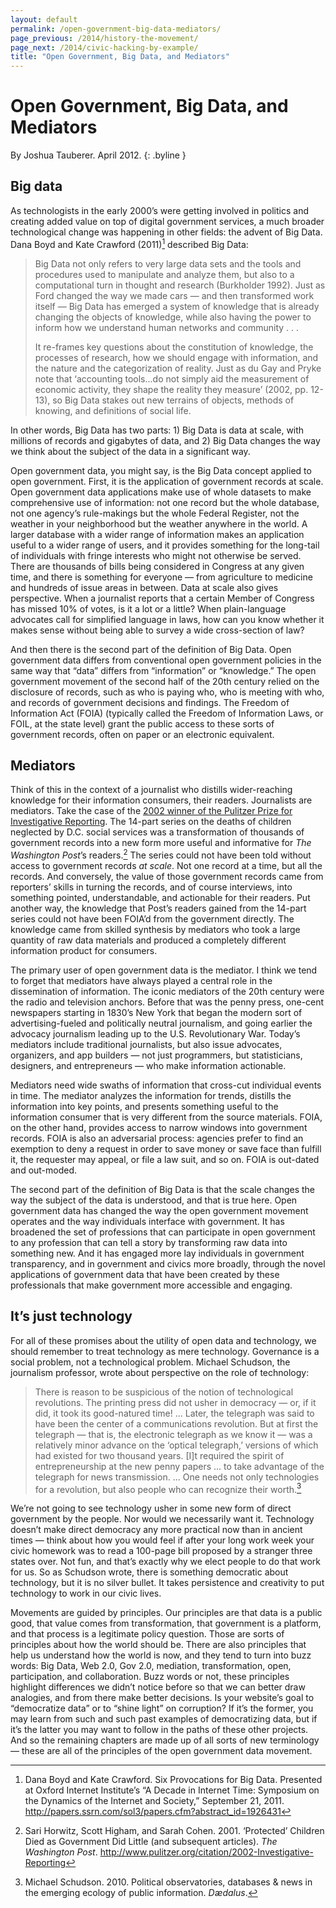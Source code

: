 ```yaml
---
layout: default
permalink: /open-government-big-data-mediators/
page_previous: /2014/history-the-movement/
page_next: /2014/civic-hacking-by-example/
title: "Open Government, Big Data, and Mediators"
---
```

Open Government, Big Data, and Mediators
========================================

By Joshua Tauberer. April 2012.
{: .byline }


Big data
--------

As technologists in the early 2000’s were getting involved in politics and creating added value on top of digital government services, a much broader technological change was happening in other fields: the advent of Big Data. Dana Boyd and Kate Crawford (2011)[^1] described <span>Big Data</span>:

> Big Data not only refers to very large data sets and the tools and procedures used to manipulate and analyze them, but also to a computational turn in thought and research (Burkholder 1992). Just as Ford changed the way we made cars — and then transformed work itself — Big Data has emerged a system of knowledge that is already changing the objects of knowledge, while also having the power to inform how we understand human networks and community . . .
>
> It re-frames key questions about the constitution of knowledge, the processes of research, how we should engage with information, and the nature and the categorization of reality. Just as du Gay and Pryke note that ‘accounting tools...do not simply aid the measurement of economic activity, they shape the reality they measure’ (2002, pp. 12-13), so Big Data stakes out new terrains of objects, methods of knowing, and definitions of social life.

In other words, Big Data has two parts: 1) Big Data is data at scale, with millions of records and gigabytes of data, and 2) Big Data changes the way we think about the subject of the data in a significant way.

Open government data, you might say, is the <span>Big Data</span> concept applied to open government. First, it is the application of government records at scale. Open government data applications make use of whole datasets to make comprehensive use of information: not one record but the whole database, not one agency’s rule-makings but the whole <span>Federal Register</span>, not the weather in your neighborhood but the weather anywhere in the world. A larger database with a wider range of information makes an application useful to a wider range of users, and it provides something for the long-tail of individuals with fringe interests who might not otherwise be served. There are thousands of bills being considered in Congress at any given time, and there is something for everyone — from agriculture to medicine and hundreds of issue areas in between. Data at scale also gives perspective. When a journalist reports that a certain Member of Congress has missed 10% of votes, is it a lot or a little? When plain-language advocates call for simplified language in laws, how can you know whether it makes sense without being able to survey a wide cross-section of law?

And then there is the second part of the definition of Big Data. Open government data differs from conventional open government policies in the same way that “data” differs from “information” or “knowledge.” The open government movement of the second half of the 20th century relied on the disclosure of records, such as who is paying who, who is meeting with who, and records of government decisions and findings. The <span>Freedom of Information Act</span> (FOIA) (typically called the Freedom of Information Laws, or FOIL, at the state level) grant the public access to these sorts of government records, often on paper or an electronic equivalent.

Mediators
---------

Think of this in the context of a journalist who distills wider-reaching knowledge for their information consumers, their readers. Journalists are mediators. Take the case of the [2002 winner of the Pulitzer Prize for Investigative Reporting](http://www.pulitzer.org/citation/2002-Investigative-Reporting). The 14-part series on the deaths of children neglected by D.C. social services was a transformation of thousands of government records into a new form more useful and informative for *The Washington Post*’s readers.[^2] The series could not have been told without access to government records *at scale*. Not one record at a time, but all the records. And conversely, the value of those government records came from reporters’ skills in turning the records, and of course interviews, into something pointed, understandable, and actionable for their readers. Put another way, the knowledge that Post’s readers gained from the 14-part series could not have been FOIA’d from the government directly. The knowledge came from skilled synthesis by mediators who took a large quantity of raw data materials and produced a completely different information product for consumers.

The primary user of open government data is the mediator. I think we tend to forget that mediators have always played a central role in the dissemination of information. The iconic mediators of the 20th century were the radio and television anchors. Before that was the penny press, one-cent newspapers starting in 1830’s New York that began the modern sort of advertising-fueled and politically neutral journalism, and going earlier the advocacy journalism leading up to the U.S. Revolutionary War. Today’s mediators include traditional journalists, but also issue advocates, organizers, and app builders — not just programmers, but statisticians, designers, and entrepreneurs — who make information actionable.

Mediators need wide swaths of information that cross-cut individual events in time. The mediator analyzes the information for trends, distills the information into key points, and presents something useful to the information consumer that is very different from the source materials. FOIA, on the other hand, provides access to narrow windows into government records. FOIA is also an adversarial process: agencies prefer to find an exemption to deny a request in order to save money or save face than fulfill it, the requester may appeal, or file a law suit, and so on. FOIA is out-dated and out-moded.

The second part of the definition of Big Data is that the scale changes the way the subject of the data is understood, and that is true here. Open government data has changed the way the open government movement operates and the way individuals interface with government. It has broadened the set of professions that can participate in open government to any profession that can tell a story by transforming raw data into something new. And it has engaged more lay individuals in government transparency, and in government and civics more broadly, through the novel applications of government data that have been created by these professionals that make government more accessible and engaging.

It’s just technology
--------------------

For all of these promises about the utility of open data and technology, we should remember to treat technology as mere technology. Governance is a social problem, not a technological problem. Michael Schudson, the journalism professor, wrote about perspective on the role of technology:

> There is reason to be suspicious of the notion of technological revolutions. The printing press did not usher in democracy — or, if it did, it took its good-natured time! ... Later, the telegraph was said to have been the center of a communications revolution. But at first the telegraph — that is, the electronic telegraph as we know it — was a relatively minor advance on the ‘optical telegraph,’ versions of which had existed for two thousand years. [I]t required the spirit of entrepreneurship at the new penny papers ... to take advantage of the telegraph for news transmission. ... One needs not only technologies for a revolution, but also people who can recognize their worth.[^3]

We’re not going to see technology usher in some new form of direct government by the people. Nor would we necessarily want it. Technology doesn’t make direct democracy any more practical now than in ancient times — think about how you would feel if after your long work week your civic homework was to read a 100-page bill proposed by a stranger three states over. Not fun, and that’s exactly why we elect people to do that work for us. So as Schudson wrote, there is something democratic about technology, but it is no silver bullet. It takes persistence and creativity to put technology to work in our civic lives.

Movements are guided by principles. Our principles are that data is a public good, that value comes from transformation, that government is a platform, and that process is a legitimate policy question. Those are sorts of principles about how the world should be. There are also principles that help us understand how the world is now, and they tend to turn into buzz words: Big Data, Web 2.0, Gov 2.0, mediation, transformation, open, participation, and collaboration. Buzz words or not, these principles highlight differences we didn’t notice before so that we can better draw analogies, and from there make better decisions. Is your website’s goal to “democratize data” or to “shine light” on corruption? If it’s the former, you may learn from such and such past examples of democratizing data, but if it’s the latter you may want to follow in the paths of these other projects. And so the remaining chapters are made up of all sorts of new terminology — these are all of the principles of the open government data movement.

[^1]: Dana Boyd and Kate Crawford. Six Provocations for Big Data. Presented at Oxford Internet Institute’s “A Decade in Internet Time: Symposium on the Dynamics of the Internet and Society,” September 21, 2011. <http://papers.ssrn.com/sol3/papers.cfm?abstract_id=1926431>

[^2]: Sari Horwitz, Scott Higham, and Sarah Cohen. 2001. ‘Protected’ Children Died as Government Did Little (and subsequent articles). *The Washington Post*. <http://www.pulitzer.org/citation/2002-Investigative-Reporting>

[^3]: Michael Schudson. 2010. Political observatories, databases & news in the emerging ecology of public information. *Dædalus*.


